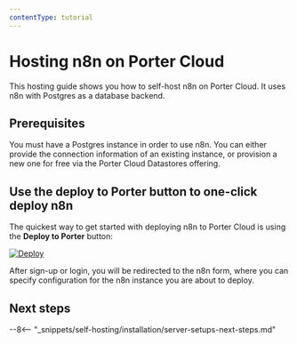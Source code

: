 ```yaml
---
contentType: tutorial
---
```


# Hosting n8n on Porter Cloud

This hosting guide shows you how to self-host n8n on Porter Cloud. It uses n8n with Postgres as a database backend.

## Prerequisites

You must have a Postgres instance in order to use n8n. You can either provide the connection information of an existing instance, or provision a new one for free via the Porter Cloud Datastores offering.

## Use the deploy to Porter button to one-click deploy n8n

The quickest way to get started with deploying n8n to Porter Cloud is using the **Deploy to Porter** button:

[![Deploy](https://mintlify.s3-us-west-1.amazonaws.com/porter/images/deploying-applications/deploy-to-porter.svg)](https://cloud.porter.run/addons/new?addon_name=n8n)

After sign-up or login, you will be redirected to the n8n form, where you can specify configuration for the n8n instance you are about to deploy.

## Next steps

--8<-- "_snippets/self-hosting/installation/server-setups-next-steps.md"

